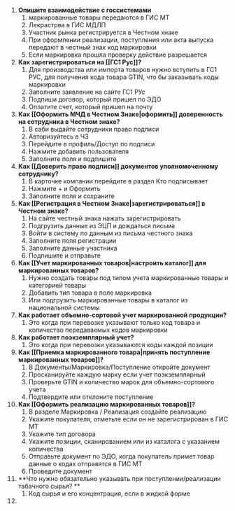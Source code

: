 1. **Опишите взаимодействие с госсистемами**
	1. маркированные товары передаются в ГИС МТ
	2. Лекрастрва в ГИС МДЛП
	3. Участник рынка регистрируется в Честном хнаке
	4. При оформлении реализации, поступления или акта выпуска передают в честный знак код маркировки
	5. Если маркировка прошла проверку действие разрешается
2. **Как зарегистрироваться на [[ГС1 Рус]]?**
	1. Для производства или импорта товаров нужно вступить в ГС1 РУС, для получения кода товара GTIN, что бы заказывать коды маркировки
	2. Заполните заявление на сайте ГС1 РУс
	3. Подпиши договор, который пришел по ЭДО
	4. Оплатите счет, который пришел на почту
3. **Как [[Оформить МЧД в Честном Знаке|оформить]] доверенность на сотрудника в Честном знаке?**
	1. В саби выдайте сотрудники право подписи
	2. Авторизуйтесь в ЧЗ
	3. Перейдите в профиль/Доступ по подписи
	4. Нажмите добавить пользователя
	5. Заполните поля и подпишите
4. **Как [[Доверить право подписи]] документов уполномоченному сотруднику?**
	1. В карточке компании перейдите в раздел Кто подписывает
	2. Нажмите + и Оформить
	3. Заполните поля и сохраните
5. **Как [[Регистрация в Честном Знаке|зарегистрироваться]] в Честном знаке?**
	1. На сайте честный знака нажать зарегистрировать
	2. Подгрузить данные из ЭЦП и дождаться письма
	3. Войти в систему по данным из письма честного знака
	4. Заполните поля регистрации
	5. Заполните данные участника
	6. Подпишите и отправьте
6. **Как [[Учет маркированных товаров|настроить каталог]] для маркированных товаров?**
	1. Нужно создать товары под типом учета маркированные товары и категорией товары
	2. Добавить тип товара в поле маркировка
	3. Или подгрузить маркированные товары в каталог из национальной системы
7. **Как работает объемно-сортовой учет маркированной продукции?**
	1. Это когда при перевозке указывают только код товара и количество передаваемых кодов маркировки
8. **Как работает поэкземплярный учет?**
	1. Это когда при перевозки указываются коды каждой позиции
9. **Как [[Приемка маркированного товара|принять поступление маркированных товаров]]?**
	1. В Документы/Маркировка/Поступление откройте документ
	2. Просканируйте каждую марку если учет поэкземплярный
	3. Проверьте GTIN и количество марок для объемно-сортового учета
	4. Подтвердите или отклоните поступление
10. **Как [[Оформить реализацию маркированных товаров]]?**
	1. В разделе Маркировка / Реализация создайте реализацию
	2. Укажите покупателя, отметьте если он не зарегистрирован в ГИС МТ
	3. Укажите тип договора
	4. Укажите позиции, сканированием или из каталога с указанием количества
	5. Отправьте документ по ЭДО, когда покупатель примет товар данные о кодах отправятся в ГИС МТ
	6. Проведите документ
11. **Что нужно обязательно указывать при поступлении/реализации табачного сырья? **
	1. Код сырья и его концентрация, если в жидкой форме
12. 